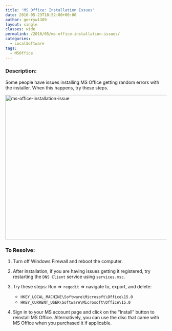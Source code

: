 ```yaml
---
title: 'MS Office: Installation Issues'
date: 2016-05-23T18:52:00+00:00
author: gerryw1389
layout: single
classes: wide
permalink: /2016/05/ms-office-installation-issues/
categories:
  - LocalSoftware
tags:
  - MSOffice
---
```

<!--more-->

### Description:

Some people have issues installing MS Office getting random errors with the installer. When this happens, try these steps.

  <img class="alignnone size-full wp-image-677" src="https://automationadmin.com/assets/images/uploads/2016/09/ms-office-installation-issue.png" alt="ms-office-installation-issue" width="800" height="450" srcset="https://automationadmin.com/assets/images/uploads/2016/09/ms-office-installation-issue.png 800w, https://automationadmin.com/assets/images/uploads/2016/09/ms-office-installation-issue-300x169.png 300w, https://automationadmin.com/assets/images/uploads/2016/09/ms-office-installation-issue-768x432.png 768w" sizes="(max-width: 800px) 100vw, 800px" />


### To Resolve:

1. Turn off Windows Firewall and reboot the computer.

2. After installation, if you are having issues getting it registered, try restarting the `DNS Client` service using `services.msc`.

3. Try these steps: Run => `regedit` => navigate to, export, and delete:

   - `HKEY_LOCAL_MACHINE\Software\Microsoft\Office\15.0`
   - `HKEY_CURRENT_USER\Software\Microsoft\Office\15.0`

4. Sign in to your MS account page and click on the &#8220;Install&#8221; button to reinstall MS Office. Alternatively, you can use the disc that came with MS Office when you purchased it if applicable.